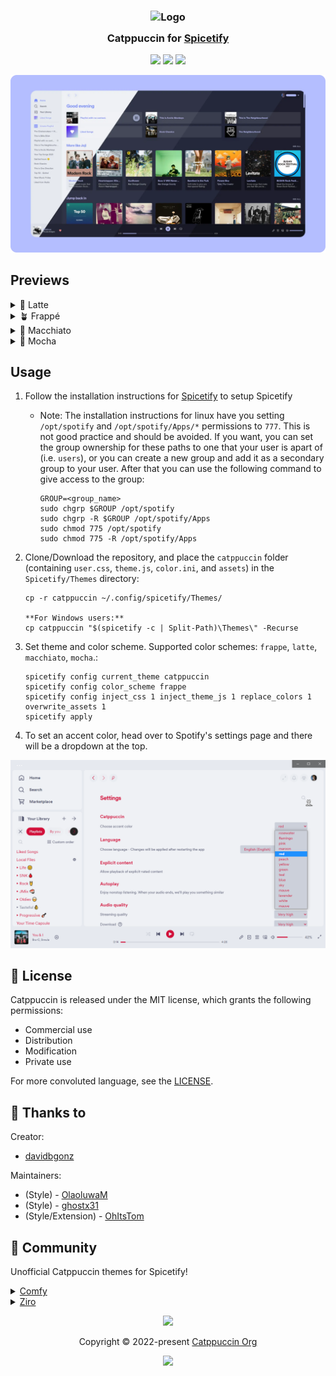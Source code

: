 <h3 align="center">
	<img src="https://raw.githubusercontent.com/catppuccin/catppuccin/main/assets/logos/exports/1544x1544_circle.png" width="100" alt="Logo"/><br/>
	<img src="https://raw.githubusercontent.com/catppuccin/catppuccin/main/assets/misc/transparent.png" height="30" width="0px"/>
	Catppuccin for <a href="https://github.com/spicetify/spicetify-cli">Spicetify</a>
	<img src="https://raw.githubusercontent.com/catppuccin/catppuccin/main/assets/misc/transparent.png" height="30" width="0px"/>
</h3>

<p align="center">
    <a href="https://github.com/catppuccin/spicetify/stargazers"><img src="https://img.shields.io/github/stars/catppuccin/spicetify?colorA=363a4f&colorB=b7bdf8&style=for-the-badge"></a>
    <a href="https://github.com/catppuccin/spicetify/issues"><img src="https://img.shields.io/github/issues/catppuccin/spicetify?colorA=363a4f&colorB=f5a97f&style=for-the-badge"></a>
    <a href="https://github.com/catppuccin/spicetify/contributors"><img src="https://img.shields.io/github/contributors/catppuccin/spicetify?colorA=363a4f&colorB=a6da95&style=for-the-badge"></a>
</p>

![Spicetify Theme Preview](assets/preview.webp)

## Previews

<details>
<summary>🌻 Latte</summary>
<img src="assets/catppuccin-latte.webp"/>
</details>
<details>
<summary>🪴 Frappé</summary>
<img src="assets/catppuccin-frappe.webp"/>
</details>
<details>
<summary>🌺 Macchiato</summary>
<img src="assets/catppuccin-macchiato.webp"/>
</details>
<details>
<summary>🌿 Mocha</summary>
<img src="assets/catppuccin-mocha.webp"/>
</details>

## Usage

1. Follow the installation instructions for [Spicetify](https://spicetify.app/docs/getting-started) to setup Spicetify
   * Note: The installation instructions for linux have you setting `/opt/spotify` and `/opt/spotify/Apps/*` permissions to `777`. This is not good practice and should be avoided. If you want, you can set the group ownership for these paths to one that your user is apart of (i.e. `users`), or you can create a new group and add it as a secondary group to your user. After that you can use the following command to give access to the group:
      ```
      GROUP=<group_name>
      sudo chgrp $GROUP /opt/spotify
      sudo chgrp -R $GROUP /opt/spotify/Apps
      sudo chmod 775 /opt/spotify
      sudo chmod 775 -R /opt/spotify/Apps
      ```

2. Clone/Download the repository, and place the `catppuccin` folder (containing `user.css`, `theme.js`, `color.ini`, and `assets`) in the `Spicetify/Themes` directory:
      ```
      cp -r catppuccin ~/.config/spicetify/Themes/
      
      **For Windows users:**
      cp catppuccin "$(spicetify -c | Split-Path)\Themes\" -Recurse
      ```

3. Set theme and color scheme. Supported color schemes: `frappe`, `latte`, `macchiato`, `mocha`.:
   ```
   spicetify config current_theme catppuccin
   spicetify config color_scheme frappe
   spicetify config inject_css 1 inject_theme_js 1 replace_colors 1 overwrite_assets 1
   spicetify apply
   ```
4. To set an accent color, head over to Spotify's settings page and there will be a dropdown at the top.
<img src="assets/accents.webp"/>

## 📜 License

Catppuccin is released under the MIT license, which grants the following permissions:

-   Commercial use
-   Distribution
-   Modification
-   Private use

For more convoluted language, see the [LICENSE](https://github.com/catppuccin/catppuccin/blob/main/LICENSE).

## 💝 Thanks to

Creator:
- [davidbgonz](https://github.com/davidbgonz)

Maintainers:
- (Style) - [OlaoluwaM](https://github.com/OlaoluwaM)
- (Style) - [ghostx31](https://github.com/ghostx31)
- (Style/Extension) - [OhItsTom](https://github.com/ohitstom)

## 🌟 Community
Unofficial Catppuccin themes for Spicetify!

<details>
<summary><a href="https://github.com/Comfy-Themes/Spicetify/tree/main/Comfy#collection">Comfy</a></summary>
<img src="https://github.com/Comfy-Themes/Spicetify/raw/main/images/color-schemes/gif/catppuccin/mocha.gif"/>
</details>

<details>
<summary><a href="https://github.com/Aurn1ox/dots/tree/main/.config/spicetify/Themes/Ziro">Ziro</a></summary>
<img src="https://raw.githubusercontent.com/Aurn1ox/dots/main/assets/spotify-preview.png"/>
</details>

<p align="center"><img src="https://raw.githubusercontent.com/catppuccin/catppuccin/main/assets/footers/gray0_ctp_on_line.svg?sanitize=true" /></p>
<p align="center">Copyright &copy; 2022-present <a href="https://github.com/catppuccin" target="_blank">Catppuccin Org</a>
<p align="center"><a href="https://github.com/catppuccin/catppuccin/blob/main/LICENSE"><img src="https://img.shields.io/static/v1.svg?style=for-the-badge&label=License&message=MIT&logoColor=d9e0ee&colorA=363a4f&colorB=b7bdf8"/></a></p>
